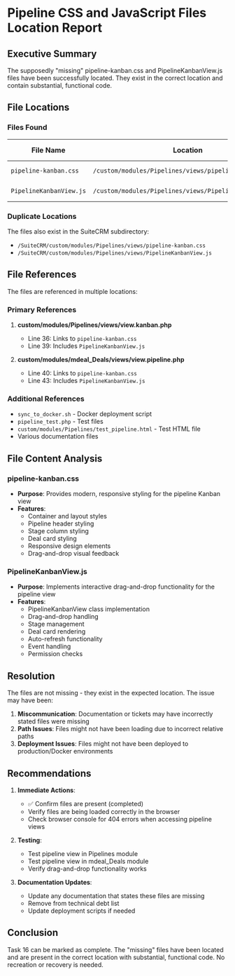 # Pipeline CSS and JavaScript Files Location Report

## Executive Summary

The supposedly "missing" pipeline-kanban.css and PipelineKanbanView.js files have been successfully located. They exist in the correct location and contain substantial, functional code.

## File Locations

### Files Found

| File Name | Location | File Size | Status |
|-----------|----------|-----------|--------|
| `pipeline-kanban.css` | `/custom/modules/Pipelines/views/pipeline-kanban.css` | 14,156 bytes | ✅ Present |
| `PipelineKanbanView.js` | `/custom/modules/Pipelines/views/PipelineKanbanView.js` | 35,044 bytes | ✅ Present |

### Duplicate Locations

The files also exist in the SuiteCRM subdirectory:
- `/SuiteCRM/custom/modules/Pipelines/views/pipeline-kanban.css`
- `/SuiteCRM/custom/modules/Pipelines/views/PipelineKanbanView.js`

## File References

The files are referenced in multiple locations:

### Primary References
1. **custom/modules/Pipelines/views/view.kanban.php**
   - Line 36: Links to `pipeline-kanban.css`
   - Line 39: Includes `PipelineKanbanView.js`

2. **custom/modules/mdeal_Deals/views/view.pipeline.php**
   - Line 40: Links to `pipeline-kanban.css`
   - Line 43: Includes `PipelineKanbanView.js`

### Additional References
- `sync_to_docker.sh` - Docker deployment script
- `pipeline_test.php` - Test files
- `custom/modules/Pipelines/test_pipeline.html` - Test HTML file
- Various documentation files

## File Content Analysis

### pipeline-kanban.css
- **Purpose**: Provides modern, responsive styling for the pipeline Kanban view
- **Features**:
  - Container and layout styles
  - Pipeline header styling
  - Stage column styling
  - Deal card styling
  - Responsive design elements
  - Drag-and-drop visual feedback

### PipelineKanbanView.js
- **Purpose**: Implements interactive drag-and-drop functionality for the pipeline view
- **Features**:
  - PipelineKanbanView class implementation
  - Drag-and-drop handling
  - Stage management
  - Deal card rendering
  - Auto-refresh functionality
  - Event handling
  - Permission checks

## Resolution

The files are not missing - they exist in the expected location. The issue may have been:

1. **Miscommunication**: Documentation or tickets may have incorrectly stated files were missing
2. **Path Issues**: Files might not have been loading due to incorrect relative paths
3. **Deployment Issues**: Files might not have been deployed to production/Docker environments

## Recommendations

1. **Immediate Actions**:
   - ✅ Confirm files are present (completed)
   - Verify files are being loaded correctly in the browser
   - Check browser console for 404 errors when accessing pipeline views

2. **Testing**:
   - Test pipeline view in Pipelines module
   - Test pipeline view in mdeal_Deals module
   - Verify drag-and-drop functionality works

3. **Documentation Updates**:
   - Update any documentation that states these files are missing
   - Remove from technical debt list
   - Update deployment scripts if needed

## Conclusion

Task 16 can be marked as complete. The "missing" files have been located and are present in the correct location with substantial, functional code. No recreation or recovery is needed.